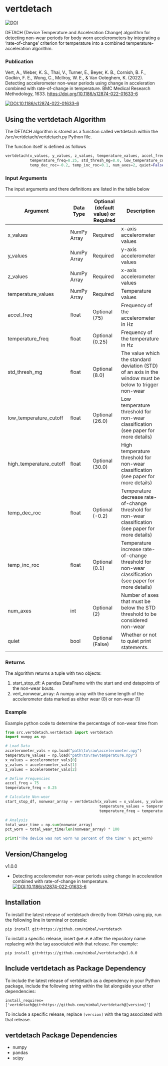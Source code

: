 # vertdetach 
[![DOI](https://zenodo.org/badge/447634532.svg)](https://zenodo.org/badge/latestdoi/447634532)

DETACH (Device Temperature and Acceleration Change) algorithm for detecting non-wear periods for body worn accelerometers 
by integrating a ‘rate-of-change’ criterion for temperature into a combined temperature-acceleration algorithm.

### Publication

Vert, A., Weber, K. S., Thai, V., Turner, E., Beyer, K. B., Cornish, B. F., Godkin, F. E., Wong, C., McIlroy, W. E., 
& Van Ooteghem, K. (2022). Detecting accelerometer non-wear periods using change in acceleration combined with 
rate-of-change in temperature. BMC Medical Research Methodology, 1633. https://doi.org/10.1186/s12874-022-01633-6

[![DOI:10.1186/s12874-022-01633-6](https://img.shields.io/badge/DOI-10.1186%2Fs12874--022--01633--6-blue)](https://doi.org/10.1186/s12874-022-01633-6)


## Using the vertdetach Algorithm
The DETACH algorithm is stored as a function called vertdetach within the /src/vertdetach/vertdetach.py Python file.

The function itself is defined as follows
```python
vertdetach(x_values, y_values, z_values, temperature_values, accel_freq=75,
           temperature_freq=0.25, std_thresh_mg=8.0, low_temperature_cutoff=26, high_temperature_cutoff=30,
           temp_dec_roc=-0.2, temp_inc_roc=0.1, num_axes=2, quiet=False)
```

### Input Arguments
The input arguments and there definitions are listed in the table below

| Argument                | Data Type   | Optional (default value) or Required | Description                                                                                             |
|-------------------------|-------------|--------------------------------------|---------------------------------------------------------------------------------------------------------|
| x_values                | NumPy Array | Required                             | x-axis accelerometer values                                                                             |
| y_values                | NumPy Array | Required                             | y-axis accelerometer values                                                                             |
| z_values                | NumPy Array | Required                             | x-axis accelerometer values                                                                             |
| temperature_values      | NumPy Array | Required                             | Temperature values                                                                                      |
| accel_freq              | float       | Optional (75)                        | Frequency of the accelerometer in Hz                                                                    |
| temperature_freq        | float       | Optional (0.25)                      | Frequency of the temperature in Hz                                                                      |
| std_thresh_mg           | float       | Optional (8.0)                       | The value which the standard deviation (STD) of an axis in the window must be below to trigger non-wear |
| low_temperature_cutoff  | float       | Optional (26.0)                      | Low temperature threshold for non-wear classification (see paper for more details)                      |
| high_temperature_cutoff | float       | Optional (30.0)                      | High temperature threshold for non-wear classification (see paper for more details)                     |
| temp_dec_roc            | float       | Optional (-0.2)                      | Temperature decrease rate-of-change threshold for non-wear classification (see paper for more details)  |
| temp_inc_roc            | float       | Optional (0.1)                       | Temperature increase rate-of-change threshold for non-wear classification (see paper for more details)  |
| num_axes                | int         | Optional (2)                         | Number of axes that must be below the STD threshold to be considered non-wear                           |
| quiet                   | bool        | Optional (False)                     | Whether or not to quiet print statements.                                                               |
### Returns
The algorithm returns a tuple with two objects:
1. start_stop_df: A pandas DataFrame with the start and end datapoints of the non-wear bouts.
2. vert_nonwear_array: A numpy array with the same length of the accelerometer data marked as either wear (0) or non-wear (1)

### Example
Example python code to determine the percentage of non-wear time from 
```python
from src.vertdetach.vertdetach import vertdetach
import numpy as np

# Load Data
accelerometer_vals = np.load("path\to\raw\accelerometer.npy")
temperature_values = np.load("path\to\raw\temperature.npy")
x_values = accelerometer_vals[0]
y_values = accelerometer_vals[1]
z_values = accelerometer_vals[2]

# Define Frequencies
accel_freq = 75
temperature_freq = 0.25

# Calculate Non-wear
start_stop_df, nonwear_array = vertdetach(x_values = x_values, y_values = y_values, z_values = z_values, 
                                          temperature_values = temperature_values, accel_freq = accel_freq, 
                                          temperature_freq = temperature_freq)

# Analysis
total_wear_time = np.sum(nonwear_array)
pct_worn = total_wear_time/len(nonwear_array) * 100

print("The device was not worn %s percent of the time" % pct_worn)

```
## Version/Changelog

v1.0.0
- Detecting accelerometer non-wear periods using change in acceleration combined with rate-of-change in temperature.  
[![DOI:10.1186/s12874-022-01633-6](https://img.shields.io/badge/DOI-10.1186%2Fs12874--022--01633--6-blue)](https://doi.org/10.1186/s12874-022-01633-6)

## Installation

To install the latest release of vertdetach directly from GitHub using pip, run the following line in terminal or 
console:

`pip install git+https://github.com/nimbal/vertdetach`

To install a specific release, insert `@v#.#.#` after the repository name replacing with the tag associated with that 
release. For example:

`pip install git+https://github.com/nimbal/vertdetach@v1.0.0`

## Include vertdetach as Package Dependency

To include the latest release of vertdetach as a dependency in your Python package, include the following
string within the list alongside your other dependencies:

`install_requires=['vertdetach@git+https://github.com/nimbal/vertdetach@[version]']`

To include a specific release, replace `[version]` with the tag associated with that release.

## vertdetach Package Dependencies
- numpy
- pandas
- scipy
